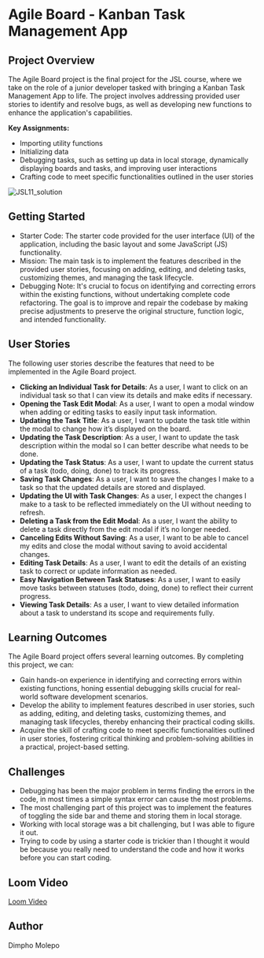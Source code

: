 # Agile Board - Kanban Task Management App

## Project Overview

The Agile Board project is the final project for the JSL course, where we take on the role of a junior developer tasked with bringing a Kanban Task Management App to life. The project involves addressing provided user stories to identify and resolve bugs, as well as developing new functions to enhance the application's capabilities.

**Key Assignments:**

+ Importing utility functions
+ Initializing data
+ Debugging tasks, such as setting up data in local storage, dynamically displaying boards and tasks, and improving user interactions
+ Crafting code to meet specific functionalities outlined in the user stories

![JSL11_solution](https://github.com/Dimpho-Molepo/DIMMOL405_BCL2401_GroupA_Dimpho-Molepo_JSL11/assets/136012291/ac4f748d-779d-4ae2-8000-0777c27ff134)

## Getting Started

+ Starter Code: The starter code provided for the user interface (UI) of the application, including the basic layout and some JavaScript (JS) functionality.
+ Mission: The main task is to implement the features described in the provided user stories, focusing on adding, editing, and deleting tasks, customizing themes, and managing the task lifecycle.
+ Debugging Note: It's crucial to focus on identifying and correcting errors within the existing functions, without undertaking complete code refactoring. The goal is to improve and repair the codebase by making precise adjustments to preserve the original structure, function logic, and intended functionality.

## User Stories

The following user stories describe the features that need to be implemented in the Agile Board project.
- **Clicking an Individual Task for Details**: As a user, I want to click on an individual task so that I can view its details and make edits if necessary.
- **Opening the Task Edit Modal**: As a user, I want to open a modal window when adding or editing tasks to easily input task information.
- **Updating the Task Title**: As a user, I want to update the task title within the modal to change how it’s displayed on the board.
- **Updating the Task Description**: As a user, I want to update the task description within the modal so I can better describe what needs to be done.
- **Updating the Task Status**: As a user, I want to update the current status of a task (todo, doing, done) to track its progress.
- **Saving Task Changes**: As a user, I want to save the changes I make to a task so that the updated details are stored and displayed.
- **Updating the UI with Task Changes**: As a user, I expect the changes I make to a task to be reflected immediately on the UI without needing to refresh.
- **Deleting a Task from the Edit Modal**: As a user, I want the ability to delete a task directly from the edit modal if it’s no longer needed.
- **Canceling Edits Without Saving**: As a user, I want to be able to cancel my edits and close the modal without saving to avoid accidental changes.
- **Editing Task Details**: As a user, I want to edit the details of an existing task to correct or update information as needed.
- **Easy Navigation Between Task Statuses**: As a user, I want to easily move tasks between statuses (todo, doing, done) to reflect their current progress.
- **Viewing Task Details**: As a user, I want to view detailed information about a task to understand its scope and requirements fully.
 

## Learning Outcomes

The Agile Board project offers several learning outcomes. By completing this project, we can:

+ Gain hands-on experience in identifying and correcting errors within existing functions, honing essential debugging skills crucial for real-world software development scenarios.
+ Develop the ability to implement features described in user stories, such as adding, editing, and deleting tasks, customizing themes, and managing task lifecycles, thereby enhancing their practical coding skills.
+ Acquire the skill of crafting code to meet specific functionalities outlined in user stories, fostering critical thinking and problem-solving abilities in a practical, project-based setting.

## Challenges

+ Debugging has been the major problem in terms finding the errors in the code, in most times a simple syntax error can cause the most problems.
+ The most challenging part of this project was to implement the features of toggling the side bar and theme and storing them in local storage.
+ Working with local storage was a bit challenging, but I was able to figure it out.
+ Trying to code by using a starter code is trickier than I thought it would be because you really need to understand the code and how it works before you can start coding.

## Loom Video
[Loom Video](<https://www.loom.com/share/15dd33e119384af193ce8c9cc8554743?sid=aec624d9-cf29-4c99-8111-1844a71ae22d>)

## Author
Dimpho Molepo